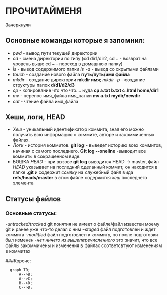 # ПРОЧИТАЙМЕНЯ
~~Зачеркнули~~


## Основные команды которые я запомнил:
* _pwd_ - вывод пути текущей директории
* _cd_ - смена директории по типу (cd dir1/dir2, cd .. - возврат на уровень выше cd ~ - переход в домашнюю папку)
* _ls_ - вывод содержимого папки _ls -a_ - вывод со скрытыми файлами 
* _touch_ - создание нового файла **путь/путь/имя файла**
* _mkdir_ - создание директории **mkdir имя**; _mkdir -p_ - создание структуры папок **d/d1/d2/d3**
* _cp_ - копирование что что что.... куда **cp a.txt b.txt c.html home/dir1**
* _mv_ - перенос имя_файла имя_папки **mv a.txt mydir/newdir**
* _cat_ - чтение файла имя_файла


## Хеши, логи, HEAD
* _Хеш_ - уникальный идентификатор коммита, зная его можно получить всю информацию о коммите, авторе и закоммиченных файлах. 
* _Логи_ - история коммитов. __git log__ - выведет историю всех коммитов, начиная с самого последнего. __Git log --oneline__ -выводит все коммиты в сокращенном виде.
* ~~БОШКА~~ _HEAD_ - при вызове __git log__ выводится HEAD -> master, файл _HEAD_ указывает на последний сделанный коммит, он находится в папке **.git** и содержит _ссылку_ на служебный файл вида **refs/heads/master** в этом файле содержится _хеш_ последнего элемента


## Статусы файлов 
###  Основные статусы:
-_untracked/tracked_ git понятия не имеет о файле/файл известен моему git и ранее уже что-то делал с ним
-_staged_ файл подготовлен и ждет коммита
-_modified_ файл подготовлен к коммиту, но после подготовки был изменен
-_нет ничего из вышеперечисленного_ это значит, что все файлы закоммичены и изменения в файлах соответсвтуют изменениям в коммитах

###Короче:

```mermaid
  graph TD;
      A-->B;
      A-->C;
      B-->D;
      C-->D;
```